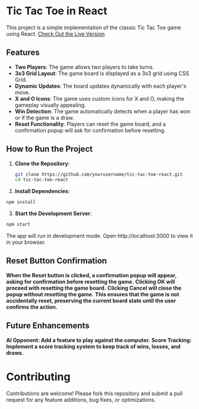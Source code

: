 # Tic Tac Toe in React

This project is a simple implementation of the classic Tic Tac Toe game using React.
[Check Out the Live Version](https://shivam-plays-tictactoe.netlify.app)

## Features

- **Two Players**: The game allows two players to take turns.
- **3x3 Grid Layout**: The game board is displayed as a 3x3 grid using CSS Grid.
- **Dynamic Updates**: The board updates dynamically with each player's move.
- **X and O Icons**: The game uses custom icons for X and O, making the gameplay visually appealing.
- **Win Detection**: The game automatically detects when a player has won or if the game is a draw.
- **Reset Functionality**: Players can reset the game board, and a confirmation popup will ask for confirmation before resetting.

## How to Run the Project

1. **Clone the Repository**:
   ```bash
   git clone https://github.com/yourusername/tic-tac-toe-react.git
   cd tic-tac-toe-react
   ```

2. **Install Dependencies**:
```bash
npm install
 ```
3. **Start the Development Server**:
```bash
npm start
 ```
The app will run in development mode. Open http://localhost:3000 to view it in your browser.

## Reset Button Confirmation

**When the Reset button is clicked, a confirmation popup will appear, asking for confirmation before resetting the game.**
**Clicking OK will proceed with resetting the game board.**
**Clicking Cancel will close the popup without resetting the game.**
**This ensures that the game is not accidentally reset, preserving the current board state until the user confirms the action.**

## Future Enhancements

**AI Opponent: Add a feature to play against the computer.**
**Score Tracking: Implement a score tracking system to keep track of wins, losses, and draws.**

# Contributing

Contributions are welcome! Please fork this repository and submit a pull request for any feature additions, bug fixes, or optimizations.
